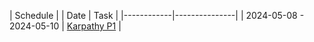 | Schedule |
| Date       | Task          |
|------------|---------------|
| 2024-05-08 - 2024-05-10 | [Karpathy P1](https://www.youtube.com/watch?v=VMj-3S1tku0)  |
